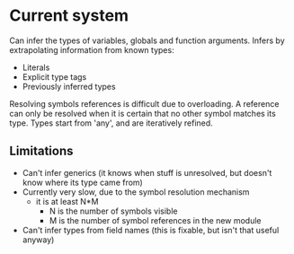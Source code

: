 # Current system

Can infer the types of variables, globals and function arguments. Infers by extrapolating information from known types:
- Literals
- Explicit type tags
- Previously inferred types

Resolving symbols references is difficult due to overloading. A reference can only be resolved when it is certain that no other symbol matches its type. Types start from 'any', and are iteratively refined.

## Limitations

- Can't infer generics (it knows when stuff is unresolved, but doesn't know where its type came from)
- Currently very slow, due to the symbol resolution mechanism
  - it is at least N*M
    - N is the number of symbols visible
    - M is the number of symbol references in the new module
- Can't infer types from field names (this is fixable, but isn't that useful anyway)


